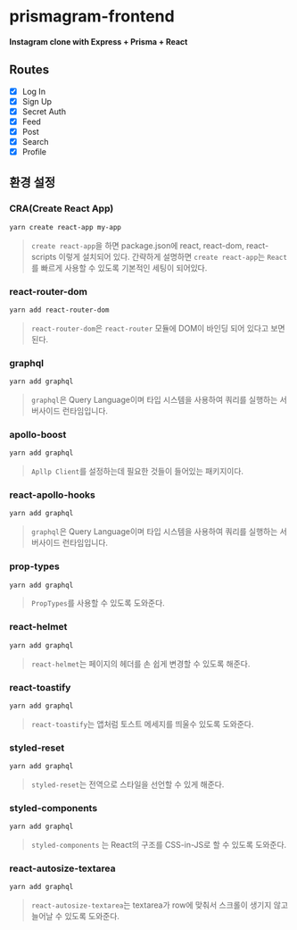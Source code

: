 # prismagram-frontend

#### Instagram clone with Express + Prisma + React

## Routes

- [x] Log In
- [x] Sign Up
- [x] Secret Auth
- [x] Feed
- [x] Post
- [x] Search
- [x] Profile

## 환경 설정

### CRA(Create React App)

```bash
yarn create react-app my-app
```

> `create react-app`을 하면 package.json에 react, react-dom, react-scripts 이렇게 설치되어 있다. 간략하게 설명하면 `create react-app`는 `React`를 빠르게 사용할 수 있도록 기본적인 세팅이 되어있다.

### react-router-dom

```bash
yarn add react-router-dom
```

> `react-router-dom`은 `react-router` 모듈에 DOM이 바인딩 되어 있다고 보면 된다.

### graphql

```bash
yarn add graphql
```

> `graphql`은 Query Language이며 타입 시스템을 사용하여 쿼리를 실행하는 서버사이드 런타임입니다.

### apollo-boost

```bash
yarn add graphql
```

> `Apllp Client`를 설정하는데 필요한 것들이 들어있는 패키지이다.

### react-apollo-hooks

```bash
yarn add graphql
```

> `graphql`은 Query Language이며 타입 시스템을 사용하여 쿼리를 실행하는 서버사이드 런타임입니다.

### prop-types

```bash
yarn add graphql
```

> `PropTypes`를 사용할 수 있도록 도와준다.

### react-helmet

```bash
yarn add graphql
```

> `react-helmet`는 페이지의 헤더를 손 쉽게 변경할 수 있도록 해준다.

### react-toastify

```bash
yarn add graphql
```

> `react-toastify`는 앱처럼 토스트 메세지를 띄울수 있도록 도와준다.

### styled-reset

```bash
yarn add graphql
```

> `styled-reset`는 전역으로 스타일을 선언할 수 있게 해준다.

### styled-components

```bash
yarn add graphql
```

> `styled-components` 는 React의 구조를 CSS-in-JS로 할 수 있도록 도와준다.

### react-autosize-textarea

```bash
yarn add graphql
```

> `react-autosize-textarea`는 textarea가 row에 맞춰서 스크롤이 생기지 않고 늘어날 수 있도록 도와준다.
